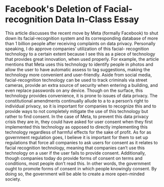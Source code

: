 # Facebook's Deletion of Facial-recognition Data In-Class Essay

This article discusses the recent move by Meta (formally Facebook) to shut down its facial-recognition system and its corresponding database of more than 1 billion people after receiving complaints on data privacy. Personally speaking, I do approve companies’ utilization of this facial- recognition technology to a certain extent because I see this as a piece of technology that provides great innovation, when used properly. For example, the article mentions that Meta uses this technology to identify people in photos and allow the user to have automatic assess to tag suggestions, making the technology more convenient and user-friendly. Aside from social media, facial-recognition technology can be used to track criminals via street cameras, provide an extra source of security when entering a building, and even replace passwords on any device. Though on the surface, this technology provides convenience, it is prone to issues of data privacy. The constitutional amendments continually allude to a to a person’s right to individual privacy, so it is important for companies to recognize this and to provide ways to not completely mitigate the use of this technology but rather to find consent. In the case of Meta, to prevent this data privacy crisis they are in, they could have asked for user consent when they first implemented this technology as opposed to directly implementing this technology regardless of harmful effects for the sake of profit. As for as government regulation goes, I believe it is important for them to set up regulations that force all companies to ask users for consent as it relates to facial recognition technology, meaning that companies can’t use this technology on a user if the user fails to provide consent. Additionally, though companies today do provide forms of consent on terms and conditions, most people don’t read this. In other words, the government ought to promote forms of consent in which people knowingly consent.  By doing so, the government will be able to create a more open-minded society. 
